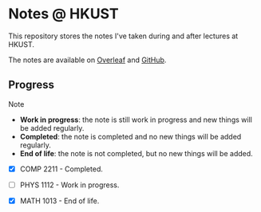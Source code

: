 # Notes @ HKUST

This repository stores the notes I've taken during and after lectures at HKUST.

The notes are available on [Overleaf](https://www.overleaf.com/read/zchrkvmhnvrb#d8d053) and [GitHub](https://github.com/FlandiaYingman/Notes).

## Progress 

> [!NOTE]
> - **Work in progress**: the note is still work in progress and new things will be added regularly.
> - **Completed**: the note is completed and no new things will be added regularly.
> - **End of life**: the note is not completed, but no new things will be added.

- [x] COMP 2211 - Completed.
- [ ] PHYS 1112 - Work in progress.
- [x] MATH 1013 - End of life.

